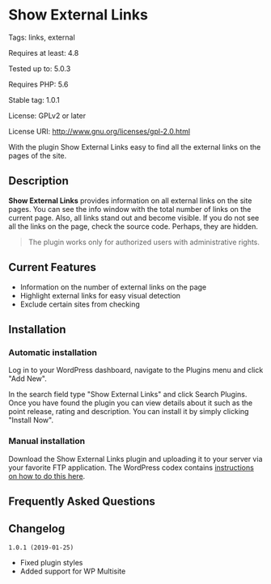 # Show External Links
Tags: links, external

Requires at least: 4.8

Tested up to: 5.0.3

Requires PHP: 5.6

Stable tag: 1.0.1

License: GPLv2 or later

License URI: http://www.gnu.org/licenses/gpl-2.0.html

With the plugin Show External Links easy to find all the external links on the pages of the site.

## Description

**Show External Links** provides information on all external links on the site pages.
You can see the info window with the total number of links on the current page. Also, all links stand out and become visible.
If you do not see all the links on the page, check the source code. Perhaps, they are hidden.
>The plugin works only for authorized users with administrative rights.

## Current Features
- Information on the number of external links on the page
- Highlight external links for easy visual detection
- Exclude certain sites from checking

## Installation

### Automatic installation

Log in to your WordPress dashboard, navigate to the Plugins menu and click "Add New".

In the search field type "Show External Links" and click Search Plugins. Once you have found the plugin you can view details about it such as the point release, rating and description. You can install it by simply clicking "Install Now".

### Manual installation

Download the Show External Links plugin and uploading it to your server via your favorite FTP application. The WordPress codex contains [instructions on how to do this here](https://codex.wordpress.org/Managing_Plugins#Manual_Plugin_Installation).

## Frequently Asked Questions

## Changelog

`1.0.1 (2019-01-25)`

- Fixed plugin styles
- Added support for WP Multisite